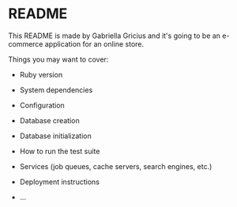 # README

This README is made by Gabriella Gricius and it's going to be an e-commerce application for an online store. 

Things you may want to cover:

* Ruby version

* System dependencies

* Configuration

* Database creation

* Database initialization

* How to run the test suite

* Services (job queues, cache servers, search engines, etc.)

* Deployment instructions

* ...
